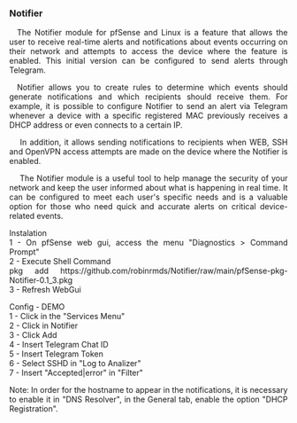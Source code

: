 <p>
<h3>Notifier</h3>
<p align="justify">&emsp;The Notifier module for pfSense and Linux is a feature that allows the user to receive real-time alerts and notifications about events occurring on their network and attempts to access the device where the feature is enabled. This initial version can be configured to send alerts through Telegram.</p>
<P align="justify">&emsp;Notifier allows you to create rules to determine which events should generate notifications and which recipients should receive them. For example, it is possible to configure Notifier to send an alert via Telegram whenever a device with a specific registered MAC previously receives a DHCP address or even connects to a certain IP.
<p align="justify">&emsp; In addition, it allows sending notifications to recipients when WEB, SSH and OpenVPN access attempts are made on the device where the Notifier is enabled.<p>
<p align="justify">&emsp; The Notifier module is a useful tool to help manage the security of your network and keep the user informed about what is happening in real time. It can be configured to meet each user's specific needs and is a valuable option for those who need quick and accurate alerts on critical device-related events.</p>
</p>
<p align="justify">
Instalation</br>
1 - On pfSense web gui, access the menu "Diagnostics > Command Prompt"</br>
2 - Execute Shell Command</br>
    pkg add https://github.com/robinrmds/Notifier/raw/main/pfSense-pkg-Notifier-0.1_3.pkg</br>
3 - Refresh WebGui</br>
</p>
<p align="justify">
Config - DEMO</br>
1 - Click in the "Services Menu"</br>
2 - Click in Notifier</br>
3 - Click Add</br>
4 - Insert Telegram Chat ID</br>
5 - Insert Telegram Token</br>
6 - Select SSHD in "Log to Analizer"</br>
7 - Insert "Accepted|error" in "Filter"</br>
</p>
<p align="justify">
Note: In order for the hostname to appear in the notifications, it is necessary to enable it in "DNS Resolver", in the General tab, enable the option "DHCP Registration".
</p>
